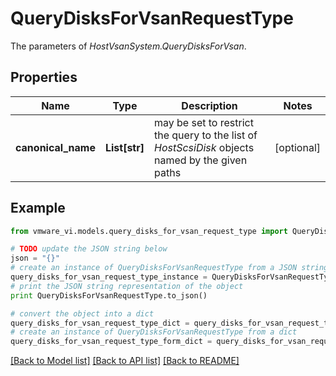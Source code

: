 # QueryDisksForVsanRequestType

The parameters of *HostVsanSystem.QueryDisksForVsan*. 

## Properties
Name | Type | Description | Notes
------------ | ------------- | ------------- | -------------
**canonical_name** | **List[str]** | may be set to restrict the query to the list of *HostScsiDisk* objects named by the given paths  | [optional] 

## Example

```python
from vmware_vi.models.query_disks_for_vsan_request_type import QueryDisksForVsanRequestType

# TODO update the JSON string below
json = "{}"
# create an instance of QueryDisksForVsanRequestType from a JSON string
query_disks_for_vsan_request_type_instance = QueryDisksForVsanRequestType.from_json(json)
# print the JSON string representation of the object
print QueryDisksForVsanRequestType.to_json()

# convert the object into a dict
query_disks_for_vsan_request_type_dict = query_disks_for_vsan_request_type_instance.to_dict()
# create an instance of QueryDisksForVsanRequestType from a dict
query_disks_for_vsan_request_type_form_dict = query_disks_for_vsan_request_type.from_dict(query_disks_for_vsan_request_type_dict)
```
[[Back to Model list]](../README.md#documentation-for-models) [[Back to API list]](../README.md#documentation-for-api-endpoints) [[Back to README]](../README.md)


